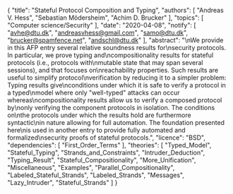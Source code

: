 {
    "title": "Stateful Protocol Composition and Typing",
    "authors": [
        "Andreas V. Hess",
        "Sebastian Mödersheim",
        "Achim D. Brucker"
    ],
    "topics": [
        "Computer science/Security"
    ],
    "date": "2020-04-08",
    "notify": [
        "avhe@dtu.dk",
        "andreasvhess@gmail.com",
        "samo@dtu.dk",
        "brucker@spamfence.net",
        "andschl@dtu.dk"
    ],
    "abstract": "\nWe provide in this AFP entry several relative soundness results for\nsecurity protocols. In particular, we prove typing and\ncompositionality results for stateful protocols (i.e., protocols with\nmutable state that may span several sessions), and that focuses on\nreachability properties. Such results are useful to simplify protocol\nverification by reducing it to a simpler problem: Typing results give\nconditions under which it is safe to verify a protocol in a typed\nmodel where only \"well-typed\" attacks can occur whereas\ncompositionality results allow us to verify a composed protocol by\nonly verifying the component protocols in isolation. The conditions on\nthe protocols under which the results hold are furthermore syntactic\nin nature allowing for full automation. The foundation presented here\nis used in another entry to provide fully automated and formalized\nsecurity proofs of stateful protocols.",
    "licence": "BSD",
    "dependencies": [
        "First_Order_Terms"
    ],
    "theories": [
        "Typed_Model",
        "Stateful_Typing",
        "Strands_and_Constraints",
        "Intruder_Deduction",
        "Typing_Result",
        "Stateful_Compositionality",
        "More_Unification",
        "Miscellaneous",
        "Examples",
        "Parallel_Compositionality",
        "Labeled_Stateful_Strands",
        "Labeled_Strands",
        "Messages",
        "Lazy_Intruder",
        "Stateful_Strands"
    ]
}
